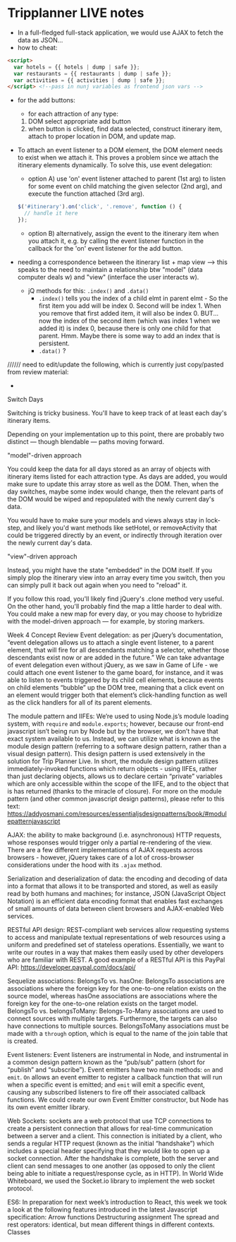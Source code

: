 # Tripplanner LIVE notes

- In a full-fledged full-stack application, we would use AJAX to fetch the data as JSON… 
- how to cheat: 

``` html 
<script>
  var hotels = {{ hotels | dump | safe }};
  var restaurants = {{ restaurants | dump | safe }};
  var activities = {{ activities | dump | safe }};
</script> <!--pass in nunj variables as frontend json vars -->
```

- for the add buttons: 
	- for each attraction of any type:
	1. DOM select appropriate add button
	2. when button is clicked, find data selected, construct itinerary item, attach to proper location in DOM, and update map. 

- To attach an event listener to a DOM element, the DOM element needs to exist when we attach it. This proves a problem since we attach the itinerary elements dynamically. To solve this, use event delegation: 
	- option A) use 'on' event listener attached to parent (1st arg) to listen for some event on child matching the given selector (2nd arg), and execute the function attached (3rd arg).  
	```javascript
	$('#itinerary').on('click', '.remove', function () {
	  // handle it here        
	});
	```
	- option B) alternatively, assign the event to the itinerary item when you attach it, e.g. by calling the event listener function in the callback for the 'on' event listener for the add button. 

- needing a correspondence between the itinerary list + map view --> this speaks to the need to maintain a relationship btw "model" (data computer deals w) and "view" (interface the user interacts w). 
	- jQ methods for this: `.index()` and `.data()`
		- `.index()` tells you the index of a child elmt in parent elmt - So the first item you add will be index 0. Second will be index 1. When you remove that first added item, it will also be index 0. BUT... now the index of the second item (which was index 1 when we added it) is index 0, because there is only one child for that parent. Hmm. Maybe there is some way to add an index that is persistent. 
		- `.data()` ?

////// need to edit/update the following, which is currently just copy/pasted from review material:  

- 
Switch Days

Switching is tricky business. You'll have to keep track of at least each day's itinerary items.

Depending on your implementation up to this point, there are probably two distinct — though blendable — paths moving forward. 

"model"-driven approach

You could keep the data for all days stored as an array of objects with itinerary items listed for each attraction type. As days are added, you would make sure to update this array store as well as the DOM. Then, when the day switches, maybe some index would change, then the relevant parts of the DOM would be wiped and repopulated with the newly current day's data.

You would have to make sure your models and views always stay in lock-step, and likely you'd want methods like setHotel, or removeActivity that could be triggered directly by an event, or indirectly through iteration over the newly current day's data.

"view"-driven approach

Instead, you might have the state "embedded" in the DOM itself. If you simply plop the itinerary view into an array every time you switch, then you can simply pull it back out again when you need to "reload" it.

If you follow this road, you'll likely find jQuery's .clone method very useful. On the other hand, you'll probably find the map a little harder to deal with. You could make a new map for every day, or you may choose to hybridize with the model-driven approach — for example, by storing markers.

Week 4 Concept Review
Event delegation: as per jQuery’s documentation, “event delegation allows us to attach a single event listener, to a parent element, that will fire for all descendants matching a selector, whether those descendants exist now or are added in the future.” We can take advantage of event delegation even without jQuery, as we saw in Game of Life - we could attach one event listener to the game board, for instance, and it was able to listen to events triggered by its child cell elements, because events on child elements “bubble” up the DOM tree, meaning that a click event on an element would trigger both that element’s click-handling function as well as the click handlers for all of its parent elements.


The module pattern and IIFEs: We’re used to using Node.js’s module loading system, with `require` and `module.exports`; however, because our front-end javascript isn’t being run by Node but by the browser, we don’t have that exact system available to us. Instead, we can utilize what is known as the module design pattern (referring to a software design pattern, rather than a visual design pattern). This design pattern is used extensively in the solution for Trip Planner Live. In short, the module design pattern utilizes immediately-invoked functions which return objects - using IIFEs, rather than just declaring objects, allows us to declare certain “private” variables which are only accessible within the scope of the IIFE, and to the object that is has returned (thanks to the miracle of closure). For more on the module pattern (and other common javascript design patterns), please refer to this text: https://addyosmani.com/resources/essentialjsdesignpatterns/book/#modulepatternjavascript


AJAX: the ability to make background (i.e. asynchronous) HTTP requests, whose responses would trigger only a partial re-rendering of the view. There are a few different implementations of AJAX requests across browsers - however, jQuery takes care of a lot of cross-browser considerations under the hood with its `.ajax` method.


Serialization and deserialization of data: the encoding and decoding of data into a format that allows it to be transported and stored, as well as easily read by both humans and machines; for instance, JSON (JavaScript Object Notation) is an efficient data encoding format that enables fast exchanges of small amounts of data between client browsers and AJAX-enabled Web services.


RESTful API design: REST-compliant web services allow requesting systems to access and manipulate textual representations of web resources using a uniform and predefined set of stateless operations. Essentially, we want to write our routes in a way that makes them easily used by other developers who are familiar with REST. A good example of a RESTful API is this PayPal API: https://developer.paypal.com/docs/api/


Sequelize associations:
BelongsTo vs. hasOne: BelongsTo associations are associations where the foreign key for the one-to-one relation exists on the source model, whereas hasOne associations are associations where the foreign key for the one-to-one relation exists on the target model.
BelongsTo vs. belongsToMany: Belongs-To-Many associations are used to connect sources with multiple targets. Furthermore, the targets can also have connections to multiple sources. BelongsToMany associations must be made with a `through` option, which is equal to the name of the join table that is created.


Event listeners:
Event listeners are instrumental in Node, and instrumental in a common design pattern known as the “pub/sub” pattern (short for “publish” and “subscribe”). 
Event emitters have two main methods: `on` and `emit`. `On` allows an event emitter to register a callback function that will run when a specific event is emitted; and `emit` will emit a specific event, causing any subscribed listeners to fire off their associated callback functions.
We could create our own Event Emitter constructor, but Node has its own event emitter library.


Web Sockets: sockets are a web protocol that use TCP connections to create a persistent connection that allows for real-time communication between a server and a client. This connection is initiated by a client, who sends a regular HTTP request (known as the initial “handshake”) which includes a special header specifying that they would like to open up a socket connection. After the handshake is complete, both the server and client can send messages to one another (as opposed to only the client being able to initiate a request/response cycle, as in HTTP). In World Wide Whiteboard, we used the Socket.io library to implement the web socket protocol.


ES6:
In preparation for next week’s introduction to React, this week we took a look at the following features introduced in the latest Javascript specification:
Arrow functions
Destructuring assignment
The spread and rest operators: identical, but mean different things in different contexts.
Classes